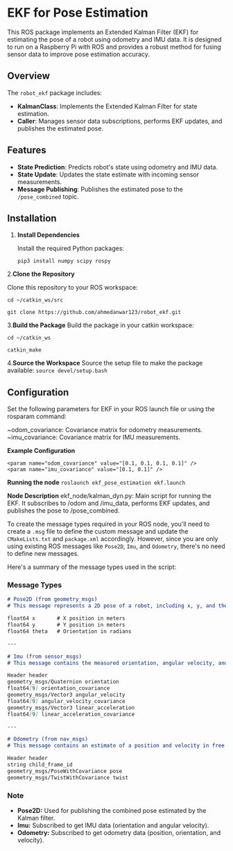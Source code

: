# EKF for Pose Estimation

This ROS package implements an Extended Kalman Filter (EKF) for estimating the pose of a robot using odometry and IMU data. It is designed to run on a Raspberry Pi with ROS and provides a robust method for fusing sensor data to improve pose estimation accuracy.

## Overview

The `robot_ekf` package includes:

- **KalmanClass**: Implements the Extended Kalman Filter for state estimation.
- **Caller**: Manages sensor data subscriptions, performs EKF updates, and publishes the estimated pose.

## Features

- **State Prediction**: Predicts robot's state using odometry and IMU data.
- **State Update**: Updates the state estimate with incoming sensor measurements.
- **Message Publishing**: Publishes the estimated pose to the `/pose_combined` topic.

## Installation

1. **Install Dependencies**

   Install the required Python packages:

   ```
   pip3 install numpy scipy rospy
2.**Clone the Repository**

Clone this repository to your ROS workspace:

```
cd ~/catkin_ws/src
```

```
git clone https://github.com/ahmedanwar123/robot_ekf.git
```
3.**Build the Package**
Build the package in your catkin workspace:
```
cd ~/catkin_ws
```
```
catkin_make
```
4.**Source the Workspace**
Source the setup file to make the package available:
```source devel/setup.bash```

## Configuration
Set the following parameters for EKF in your ROS launch file or using the rosparam command:

~odom_covariance: Covariance matrix for odometry measurements.
~imu_covariance: Covariance matrix for IMU measurements.

**Example Configuration**
```
<param name="odom_covariance" value="[0.1, 0.1, 0.1, 0.1]" />
<param name="imu_covariance" value="[0.1, 0.1]" />
```
**Running the node**
```roslaunch ekf_pose_estimation ekf.launch```

**Node Description**
ekf_node/kalman_dyn.py: Main script for running the EKF. It subscribes to /odom and /imu_data, performs EKF updates, and publishes the pose to /pose_combined.

To create the message types required in your ROS node, you'll need to create a `.msg` file to define the custom message and update the `CMakeLists.txt` and `package.xml` accordingly. However, since you are only using existing ROS messages like `Pose2D`, `Imu`, and `Odometry`, there's no need to define new messages.

Here's a summary of the message types used in the script:

### Message Types

```markdown
# Pose2D (from geometry_msgs)
# This message represents a 2D pose of a robot, including x, y, and theta (orientation).

float64 x       # X position in meters
float64 y       # Y position in meters
float64 theta   # Orientation in radians

---

# Imu (from sensor_msgs)
# This message contains the measured orientation, angular velocity, and linear acceleration.

Header header
geometry_msgs/Quaternion orientation
float64[9] orientation_covariance
geometry_msgs/Vector3 angular_velocity
float64[9] angular_velocity_covariance
geometry_msgs/Vector3 linear_acceleration
float64[9] linear_acceleration_covariance

---

# Odometry (from nav_msgs)
# This message contains an estimate of a position and velocity in free space.

Header header
string child_frame_id
geometry_msgs/PoseWithCovariance pose
geometry_msgs/TwistWithCovariance twist
```

### Note

- **Pose2D:** Used for publishing the combined pose estimated by the Kalman filter.
- **Imu:** Subscribed to get IMU data (orientation and angular velocity).
- **Odometry:** Subscribed to get odometry data (position, orientation, and velocity).




